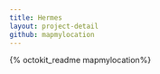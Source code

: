 ```yaml
---
title: Hermes
layout: project-detail
github: mapmylocation
---
```


{% octokit_readme mapmylocation%}
